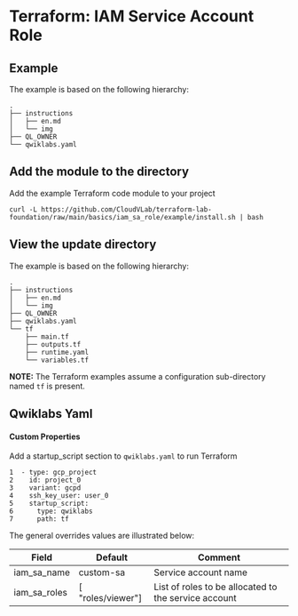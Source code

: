 # Terraform: IAM Service Account Role 

## Example

The example is based on the following hierarchy:

```
.
├── instructions
│   ├── en.md
│   └── img
├── QL_OWNER
└── qwiklabs.yaml 
```


## Add the module to the directory

Add the example Terraform code module to your project
```
curl -L https://github.com/CloudVLab/terraform-lab-foundation/raw/main/basics/iam_sa_role/example/install.sh | bash
```


## View the update directory

The example is based on the following hierarchy:
```
.
├── instructions
│   ├── en.md
│   └── img
├── QL_OWNER
├── qwiklabs.yaml
└── tf
    ├── main.tf
    ├── outputs.tf
    ├── runtime.yaml
    └── variables.tf
```

__NOTE:__ The Terraform examples assume a configuration sub-directory 
named `tf` is present.

## Qwiklabs Yaml

#### Custom Properties

Add a startup_script section to `qwiklabs.yaml` to run Terraform

```
1  - type: gcp_project
2    id: project_0
3    variant: gcpd
4    ssh_key_user: user_0
5    startup_script:
6      type: qwiklabs
7      path: tf
```

The general overrides values are illustrated below:

| Field | Default | Comment |
|-------|---------|---------|
| iam_sa_name | custom-sa | Service account name |
| iam_sa_roles | [ "roles/viewer"] | List of roles to be allocated to the service account |
